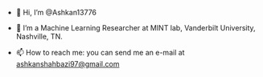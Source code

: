 - 👋 Hi, I’m @Ashkan13776

- 👀 I’m a Machine Learning Researcher at MINT lab, Vanderbilt University, Nashville, TN.

- 📫 How to reach me: you can send me an e-mail at ashkanshahbazi97@gmail.com

<!---
Ashkan13776/Ashkan13776 is a ✨ special ✨ repository because its `README.md` (this file) appears on your GitHub profile.
You can click the Preview link to take a look at your changes.
--->
